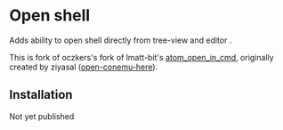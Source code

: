 # Open shell
Adds ability to open shell directly from tree-view and editor .

This is fork of oczkers's fork of lmatt-bit's [atom_open_in_cmd](https://github.com/lmatt-bit/atom_open_in_cmd), originally created by ziyasal ([open-conemu-here](https://github.com/ziyasal/atom-open-conemu-here)).

## Installation

Not yet published
